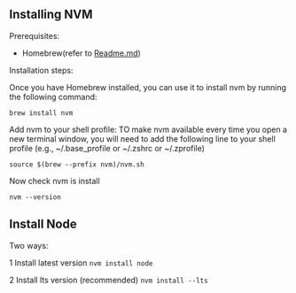 ## Installing NVM

Prerequisites:

* Homebrew(refer to [Readme.md](./Readme.md))

Installation steps:

Once you have Homebrew installed, you can use it to install nvm by running the following command:

``brew install nvm``

Add nvm to your shell profile: TO make nvm available every time you open a new terminal window, you will need to add the following line to your shell profile (e.g., ~/.base_profile or ~/.zshrc or ~/.zprofile)

``source $(brew --prefix nvm)/nvm.sh``

Now check nvm is install 

``nvm --version``

## Install Node

Two ways:

1 Install latest version
``nvm install node``

2 Install lts version (recommended)
``nvm install --lts``


